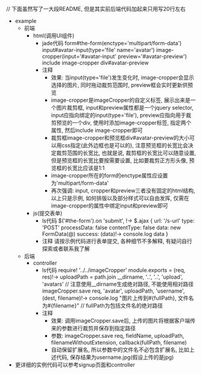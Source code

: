 // 下面虽然写了一大段README, 但是其实前后端代码加起来只用写20行左右

- example
    - 前端
        - html(调用UI组件)
            - jade代码
                form#the-form(enctype='multipart/form-data')
                    input#avatar-input(type='file' name='avatar')
                    image-cropper(input='#avatar-input' preview='#avatar-preview')
                        include image-cropper
                    div#avatar-preview
            - 注释
                - 效果: 当input(type='file')发生变化时, image-cropper会显示选择的图片, 同时拖动裁剪范围时, preview框会实时更新供预览
                - image-cropper是imageCropper的自定义标签, 展示出来是一个图片裁剪框, input和preview属性都是一个jquery selector, input应指向绑定的input(type='file'), preview应指向用于裁剪预览的一个div, 使用时添加image-cropper标签, 指定两个属性, 然后include image-cropper即可
                - 裁剪框image-cropper和预览框div#avatar-preview的大小可以用css指定(此外边框也是可以的), 注意预览框的长宽比会决定裁剪范围的长宽比, 也就是说, 裁剪框的长宽比可以随意设置, 但是预览框的长宽比要按需要设置, 比如要裁剪正方形头像, 预览框的长宽比应该是1:1
                - image-cropper所在的form的enctype属性应设置为'multipart/form-data'
                - 再次强调: input, cropper和preview三者没有固定的html结构, 以上只是示例, 如何排版以及部分样式可以自由发挥, 仅需在image-cropper的属性中绑定input和preview即可
        - js(提交表单)
            - ls代码
                $('#the-form').on 'submit', !->
                    $.ajax {
                        url: '/s-url'
                        type: 'POST'
                        processData: false
                        contentType: false
                        data: new FormData(@)
                        success: (data)!-> console.log data
                    }
            - 注释
                请按示例代码进行表单提交, 各种细节不多解释, 有疑问自行探索或者联系我了解
    - 后端
        - controller
            - ls代码
                require! '../../imageCropper'
                module.exports = (req, res)!->
                    uploadPath = path.join __dirname, '..', '..', 'upload', 'avatars'  // 注意使用__dirname生成绝对路径, 不能使用相对路径
                    imageCropper.save req, 'avatar', uploadPath, 'username', (dest, filename)!->
                        console.log "图片上传到#{fullPath}, 文件名为#{filename}"  // fullPath为包括文件名的绝对路径
            - 注释
                - 效果: 调用imageCropper.save后, 上传的图片将根据客户端传来的参数进行裁剪并保存到指定路径
                - 参数: imageCropper.save req, fieldName, uploadPath, filenameWithoutExtension, callback(fullPath, filename)
                - 自动保留扩展名, 所以参数中的文件名不必包含扩展名, 比如上述代码, 保存结果为username.jpg(假设上传的是jpg)
- 更详细的实例代码可以参考signup页面和controller
